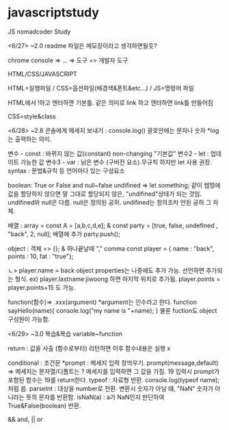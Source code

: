 # javascriptstudy
JS nomadcoder Study

<6/27> ~2.0
readme 파일은 메모장이라고 생각하면될듯?

chrome console => ... => 도구 => 개발자 도구

HTML/CSS/JAVASCRIPT

HTML=실행파일 / CSS=옵션파일(배경색&폰트&etc...) / JS=명령어 파일

HTML에서 !하고 엔터하면 기본틀. 같은 의미로 link 하고 엔터하면 link틀 만들어짐

CSS=style&class

<6/28> ~2.8
콘솔에게 메세지 보내기 : console.log() 괄호안에는 문자나 숫자 *log는 출력하는 의미.

변수 - const : 바뀌지 않는 값(constant) non-changing "기본값"
변수2 - let : 업데이트 가능한 값
변수3 - var : 낡은 변수 (구버전 요소).무규칙 하지만 let 사용 권장.
syntax : 문법&규칙 등 언어마다 있는 구성요소

boolean: True or False and 
null~false
undifined => let something; 같이 썸띵에 값을 할당하지 않으면 말 그대로 할당되지 않은, "undifined"상태가 되는 것임.
undifined와 null은 다름. null은 정의된 공허. undifined는 정의조차 안된 공허 그 자체.

배열 : array = const A = [a,b,c,d,e]; & const party = [true, false, undefined , "back", 2, null];
배열에 추가 party.push();

object : 객체 => {}; & 하나끝날때 "," comma
const player = {
name : "back", points : 10, fat : "true"};

ㄴ> player.name = back
object properties는 나중에도 추가 가능. 선언하면 추가되는 형식. ex) player.lastname:jiwoong 하면 마지막 위치로 추가됨.
player.points = player.points+15 도 가능.

function(함수)=> .xxx(argument) *argument는 인수라고 한다.
function sayHello(name){
console.log("my name is "+name);
}
물론 fuction도 object 구성원이 가능함.

<6/29> ~3.0
복습&복습 variable~function

return : 값을 사출 (함수로부터) 리턴하면 이후 함수내용은 실행 x

conditional : 조건문
*prompt : 메세지 입력 창띄우기. prompt(message,default) => 메세지는 문자열/디폴트는 ?
메세지를 입력하면 그 값을 가짐. 19 입력시 prompt가 포함된 함수는 19를 return한다.
typeof : 자료형 반환. console.log(typeof name); 처럼 씀.
parseInt : 대상을 number로 전환. 변환시 숫자가 아닐 떄, "NaN" 숫자가 아니라는 뜻의 문자를 반환함.
isNaN(a) : a가 NaN인지 판단하여 True&False(boolean) 반환.

&& and, || or 
